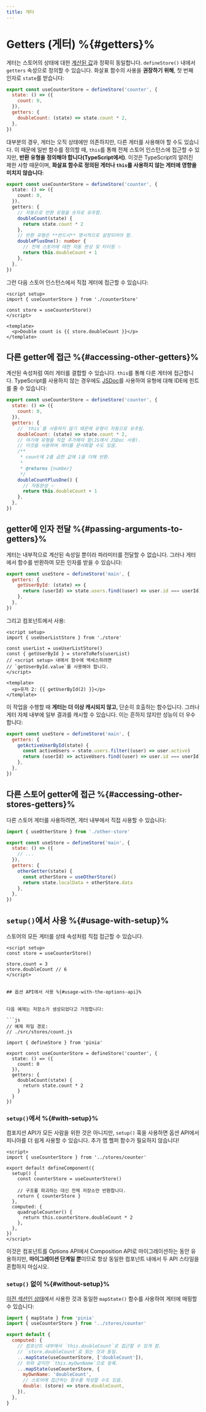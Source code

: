 ```yaml
---
title: 게터
---
```


# Getters (게터) %{#getters}%

게터는 스토어의 상태에 대한 [계산된 값](https://vuejs.kr/guide/essentials/computed.html)과 정확히 동일합니다.
`defineStore()` 내에서 `getters` 속성으로 정의할 수 있습니다.
화살표 함수의 사용을 **권장하기 위해**, 첫 번째 인자로 `state`를 받습니다:

```js
export const useCounterStore = defineStore('counter', {
  state: () => ({
    count: 0,
  }),
  getters: {
    doubleCount: (state) => state.count * 2,
  },
})
```

대부분의 경우, 게터는 오직 상태에만 의존하지만, 다른 게터를 사용해야 할 수도 있습니다.
이 때문에 일반 함수를 정의할 때,
`this`를 통해 전체 스토어 인스턴스에 접근할 수 있지만,
**반환 유형을 정의해야 합니다(TypeScript에서)**.
이것은 TypeScript의 알려진 제한 사항 때문이며,
**화살표 함수로 정의된 게터나 `this`를 사용하지 않는 게터에 영향을 미치지 않습니다**:

```ts
export const useCounterStore = defineStore('counter', {
  state: () => ({
    count: 0,
  }),
  getters: {
    // 자동으로 반환 유형을 숫자로 유추함.
    doubleCount(state) {
      return state.count * 2
    },
    // 반환 유형은 **반드시** 명시적으로 설정되어야 함.
    doublePlusOne(): number {
      // 전체 스토어에 대한 자동 완성 및 타이핑 ✨
      return this.doubleCount + 1
    },
  },
})
```

그런 다음 스토어 인스턴스에서 직접 게터에 접근할 수 있습니다:

```vue
<script setup>
import { useCounterStore } from './counterStore'

const store = useCounterStore()
</script>

<template>
  <p>Double count is {{ store.doubleCount }}</p>
</template>
```

## 다른 getter에 접근 %{#accessing-other-getters}%

계산된 속성처럼 여러 게터를 결합할 수 있습니다.
`this`를 통해 다른 게터에 접근합니다.
TypeScript를 사용하지 않는 경우에도 [JSDoc](https://jsdoc.app/tags-returns.html)를 사용하여 유형에 대해 IDE에 힌트를 줄 수 있습니다:

```js
export const useCounterStore = defineStore('counter', {
  state: () => ({
    count: 0,
  }),
  getters: {
    // `this`를 사용하지 않기 때문에 유형이 자동으로 유추됨.
    doubleCount: (state) => state.count * 2,
    // 여기에 유형을 직접 추가해야 함(JS에서 JSDoc 사용).
    // 이것을 사용하여 게터를 문서화할 수도 있음.
    /**
     * count에 2를 곱한 값에 1을 더해 반환.
     *
     * @returns {number}
     */
    doubleCountPlusOne() {
      // 자동완성 ✨
      return this.doubleCount + 1
    },
  },
})
```

## getter에 인자 전달 %{#passing-arguments-to-getters}%

게터는 내부적으로 계산된 속성일 뿐이라 파라미터를 전달할 수 없습니다.
그러나 게터에서 함수를 반환하여 모든 인자를 받을 수 있습니다:

```js
export const useStore = defineStore('main', {
  getters: {
    getUserById: (state) => {
      return (userId) => state.users.find((user) => user.id === userId)
    },
  },
})
```

그리고 컴포넌트에서 사용:

```vue
<script setup>
import { useUserListStore } from './store'

const userList = useUserListStore()
const { getUserById } = storeToRefs(userList)
// <script setup> 내에서 함수에 액세스하려면
// `getUserById.value`를 사용해야 합니다.
</script>

<template>
  <p>유저 2: {{ getUserById(2) }}</p>
</template>
```

이 작업을 수행할 때 **게터는 더 이상 캐시되지 않고**, 단순히 호출하는 함수입니다.
그러나 게터 자체 내부에 일부 결과를 캐시할 수 있습니다.
이는 흔하지 않지만 성능이 더 우수합니다:

```js
export const useStore = defineStore('main', {
  getters: {
    getActiveUserById(state) {
      const activeUsers = state.users.filter((user) => user.active)
      return (userId) => activeUsers.find((user) => user.id === userId)
    },
  },
})
```

## 다른 스토어 getter에 접근 %{#accessing-other-stores-getters}%

다른 스토어 게터를 사용하려면, 게터 내부에서 직접 사용할 수 있습니다:

```js
import { useOtherStore } from './other-store'

export const useStore = defineStore('main', {
  state: () => ({
    // ...
  }),
  getters: {
    otherGetter(state) {
      const otherStore = useOtherStore()
      return state.localData + otherStore.data
    },
  },
})
```

## `setup()`에서 사용 %{#usage-with-setup}%

스토어의 모든 게터를 상태 속성처럼 직접 접근할 수 있습니다.

```vue
<script setup>
const store = useCounterStore()

store.count = 3
store.doubleCount // 6
</script>
```
```

## 옵션 API에서 사용 %{#usage-with-the-options-api}%


다음 예제는 저장소가 생성되었다고 가정합니다:

```js
// 예제 파일 경로:
// ./src/stores/count.js

import { defineStore } from 'pinia'

export const useCounterStore = defineStore('counter', {
  state: () => ({
    count: 0
  }),
  getters: {
    doubleCount(state) {
      return state.count * 2
    }
  }
})
```

### `setup()`에서 %{#with-setup}%

컴포지션 API가 모든 사람을 위한 것은 아니지만,
`setup()` 훅을 사용하면 옵션 API에서 피니아를 더 쉽게 사용할 수 있습니다.
추가 맵 헬퍼 함수가 필요하지 않습니다!

```vue
<script>
import { useCounterStore } from '../stores/counter'

export default defineComponent({
  setup() {
    const counterStore = useCounterStore()

    // 구조를 파괴하는 대신 전체 저장소만 반환합니다.
    return { counterStore }
  },
  computed: {
    quadrupleCounter() {
      return this.counterStore.doubleCount * 2
    },
  },
})
</script>
```

이것은 컴포넌트를 Options API에서 Composition API로 마이그레이션하는 동안 유용하지만,
**마이그레이션 단계일 뿐**이므로 항상 동일한 컴포넌트 내에서 두 API 스타일을 혼합하지 마십시오.

### `setup()` 없이 %{#without-setup}%

[이전 섹션인 상태](state.md#options-api)에서 사용한 것과 동일한 `mapState()` 함수를 사용하여 게터에 매핑할 수 있습니다:

```js
import { mapState } from 'pinia'
import { useCounterStore } from '../stores/counter'

export default {
  computed: {
    // 컴포넌트 내부에서 `this.doubleCount`로 접근할 수 있게 함.
    // `store.doubleCount`로 읽는 것과 동일.
    ...mapState(useCounterStore, ['doubleCount']),
    // 위와 같지만 `this.myOwnName`으로 등록.
    ...mapState(useCounterStore, {
      myOwnName: 'doubleCount',
      // 스토어에 접근하는 함수를 작성할 수도 있음.
      double: (store) => store.doubleCount,
    }),
  },
}
```